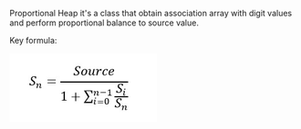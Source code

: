 Proportional Heap it's a class that obtain association array with digit values and perform proportional balance to source value.

Key formula:

![key formula](https://github.com/IBlasterus/proportional_heap/blob/master/key_formula.jpg?raw=true)